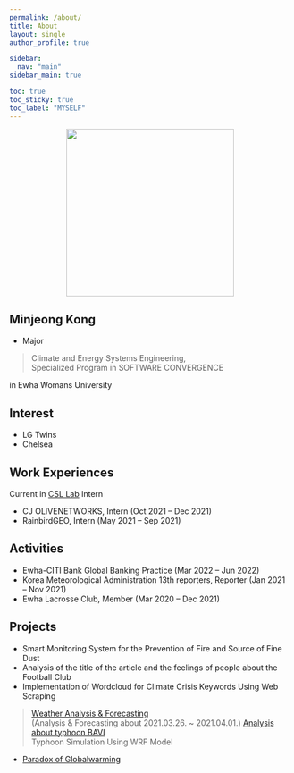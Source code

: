 ```yaml
---
permalink: /about/
title: About
layout: single
author_profile: true

sidebar:
  nav: "main"
sidebar_main: true

toc: true
toc_sticky: true
toc_label: "MYSELF"
---
```

<center><img src="https://user-images.githubusercontent.com/108711033/178106242-86c7aa62-0b8a-481e-8558-a5adb338d792.png" width="300" height="300"></center>


## Minjeong Kong
- Major
> Climate and Energy Systems Engineering,<br>
  Specialized Program in SOFTWARE CONVERGENCE	

in Ewha Womans University

## Interest
- LG Twins
- Chelsea
 
## Work Experiences
Current in [CSL Lab](https://sites.google.com/site/climatesystemlab) Intern
- CJ OLIVENETWORKS, Intern (Oct 2021 – Dec 2021)
- RainbirdGEO, Intern (May 2021 – Sep 2021)

## Activities
- Ewha-CITI Bank Global Banking Practice (Mar 2022 – Jun 2022)
- Korea Meteorological Administration 13th reporters, Reporter (Jan 2021 – Nov 2021)
- Ewha Lacrosse Club, Member (Mar 2020 – Dec 2021)

## Projects
- Smart Monitoring System for the Prevention of Fire and Source of Fine Dust
-	Analysis of the title of the article and the feelings of people about the Football Club
-	Implementation of Wordcloud for Climate Crisis Keywords Using Web Scraping
 
> [Weather Analysis & Forecasting](https://dpdms1212.wixsite.com/waf1)<br>
 (Analysis & Forecasting about 2021.03.26. ~ 2021.04.01.)
> [Analysis about typhoon BAVI](https://gwonjh8543.wixsite.com/scientists)<br>
  Typhoon Simulation Using WRF Model
- [Paradox of Globalwarming](https://cindusuhyun.wixsite.com/mysite)
 

